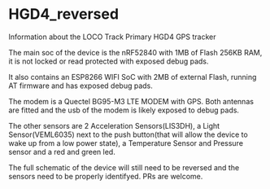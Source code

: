# HGD4_reversed
Information about the LOCO Track Primary HGD4 GPS tracker

The main soc of the device is the nRF52840 with 1MB of Flash 256KB RAM, it is not locked or read protected with exposed debug pads.

It also contains an ESP8266 WIFI SoC with 2MB of external Flash, running AT firmware and has exposed debug pads.

The modem is a Quectel BG95-M3 LTE MODEM with GPS. Both antennas are fitted and the usb of the modem is likely exposed to debug pads.

The other sensors are 2 Acceleration Sensors(LIS3DH), a Light Sensor(VEML6035) next to the push button(that will allow the device to wake up from a low power state), a Temperature Sensor and Pressure sensor and a red and green led.

The full schematic of the device will still need to be reversed and the sensors need to be properly identifyed. PRs are welcome. 
